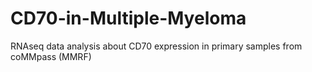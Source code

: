 # CD70-in-Multiple-Myeloma
RNAseq data analysis about CD70 expression in primary samples from coMMpass (MMRF)
